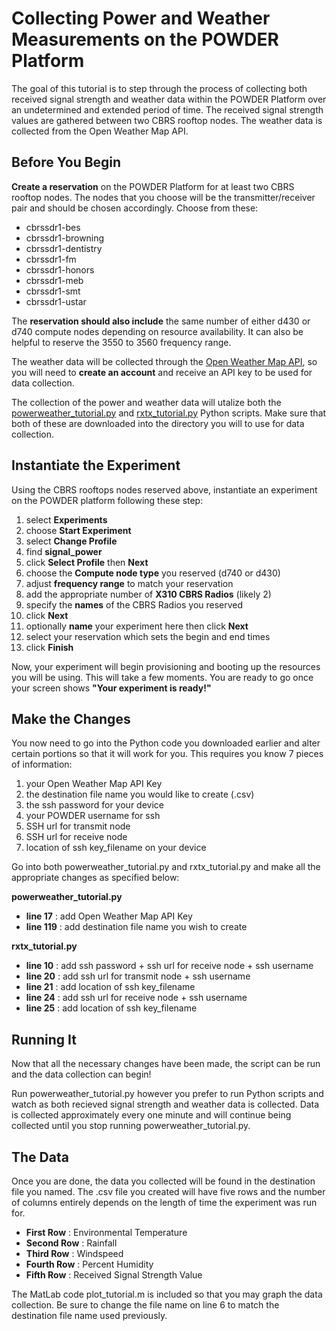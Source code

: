 # Collecting Power and Weather Measurements on the POWDER Platform #

The goal of this tutorial is to step through the process of collecting
both received signal strength and weather data within the POWDER Platform
over an undetermined and extended period of time. The received signal 
strength values are gathered between two CBRS rooftop nodes. The weather
data is collected from the Open Weather Map API. 

## Before You Begin ##
**Create a reservation** on the POWDER Platform for at least two CBRS
rooftop nodes. The nodes that you choose will be the transmitter/receiver pair
and should be chosen accordingly. 
Choose from these:
  * cbrssdr1-bes 
  * cbrssdr1-browning
  * cbrssdr1-dentistry
  * cbrssdr1-fm
  * cbrssdr1-honors
  * cbrssdr1-meb
  * cbrssdr1-smt
  * cbrssdr1-ustar
    
The **reservation should also include** the same number of either d430 or d740
compute nodes depending on resource availability. It can also be helpful to reserve 
the 3550 to 3560 frequency range. 

The weather data will be collected through the 
[Open Weather Map API](https://openweathermap.org), so you will need to **create an 
account** and receive an API key to be used for data collection.

The collection of the power and weather data will utalize both the
[powerweather_tutorial.py](https://github.com/allisontodd/powder-summer20/blob/master/tutorials/collect-power-weather/powerweather_tutorial.py)
and [rxtx_tutorial.py](https://github.com/allisontodd/powder-summer20/blob/master/tutorials/collect-power-weather/rxtx_tutorial.py)
Python scripts. Make sure that both of these are downloaded into
the directory you will to use for data collection.

## Instantiate the Experiment ##
Using the CBRS rooftops nodes reserved above, instantiate an experiment on the 
POWDER platform following these step:
  1. select **Experiments**
  2. choose **Start Experiment**
  3. select **Change Profile**
  4. find **signal_power**
  5. click **Select Profile** then **Next**
  6. choose the **Compute node type** you reserved (d740 or d430)
  7. adjust **frequency range** to match your reservation
  8. add the appropriate number of **X310 CBRS Radios** (likely 2)
  9. specify the **names** of the CBRS Radios you reserved
  10. click **Next**
  11. optionally **name** your experiment here then click **Next**
  12. select your reservation which sets the begin and end times
  13. click **Finish**
  
Now, your experiment will begin provisioning and booting up the resources you
will be using. This will take a few moments. You are ready to go once your 
screen shows **"Your experiment is ready!"** 

## Make the Changes ##
You now need to go into the Python code you downloaded earlier and alter certain
portions so that it will work for you. This requires you know 7 pieces of information:
 1. your Open Weather Map API Key 
 2. the destination file name you would like to create (.csv)
 3. the ssh password for your device
 4. your POWDER username for ssh 
 5. SSH url for transmit node
 6. SSH url for receive node
 7. location of ssh key_filename on your device

Go into both powerweather_tutorial.py and rxtx_tutorial.py and make all the appropriate
changes as specified below:

 **powerweather_tutorial.py**
  * **line 17** : add Open Weather Map API Key
  * **line 119** : add destination file name you wish to create
  
 **rxtx_tutorial.py**
  * **line 10** : add ssh password + ssh url for receive node + ssh username
  * **line 20** : add ssh url for transmit node + ssh username
  * **line 21** : add location of ssh key_filename
  * **line 24** : add ssh url for receive node + ssh username
  * **line 25** : add location of ssh key_filename
  
## Running It ##
Now that all the necessary changes have been made, the script can be run and the 
data collection can begin!

Run powerweather_tutorial.py however you prefer to run Python scripts and watch
as both recieved signal strength and weather data is collected. Data is collected 
approximately every one minute and will continue being collected until you stop
running powerweather_tutorial.py.

## The Data ##
Once you are done, the data you collected will be found in the destination 
file you named. The .csv file you created will have five rows and the number of 
columns entirely depends on the length of time the experiment was run for. 
 * **First Row** : Environmental Temperature
 * **Second Row** : Rainfall
 * **Third Row** : Windspeed
 * **Fourth Row** : Percent Humidity
 * **Fifth Row** : Received Signal Strength Value
 
 The MatLab code plot_tutorial.m is included so that you may graph the data collection.
 Be sure to change the file name on line 6 to match the destination file name used 
 previously. 
